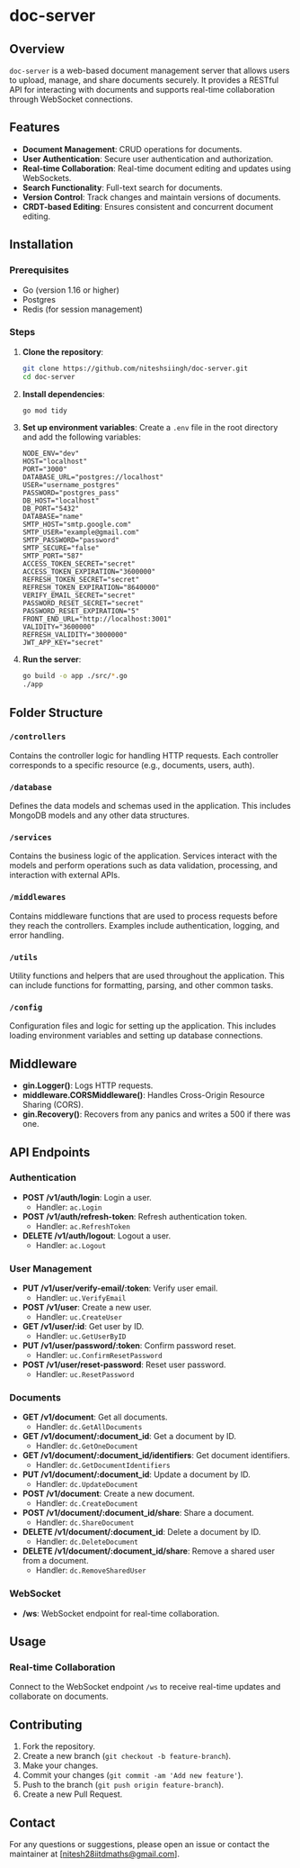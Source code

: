 # doc-server

## Overview

`doc-server` is a web-based document management server that allows users to upload, manage, and share documents securely. It provides a RESTful API for interacting with documents and supports real-time collaboration through WebSocket connections.

## Features

- **Document Management**: CRUD operations for documents.
- **User Authentication**: Secure user authentication and authorization.
- **Real-time Collaboration**: Real-time document editing and updates using WebSockets.
- **Search Functionality**: Full-text search for documents.
- **Version Control**: Track changes and maintain versions of documents.
- **CRDT-based Editing**: Ensures consistent and concurrent document editing.

## Installation

### Prerequisites

- Go (version 1.16 or higher)
- Postgres
- Redis (for session management)

### Steps

1. **Clone the repository**:
    ```sh
    git clone https://github.com/niteshsiingh/doc-server.git
    cd doc-server
    ```

2. **Install dependencies**:
    ```sh
    go mod tidy
    ```

3. **Set up environment variables**:
    Create a `.env` file in the root directory and add the following variables:
    ```env
    NODE_ENV="dev"
    HOST="localhost"
    PORT="3000"
    DATABASE_URL="postgres://localhost"
    USER="username_postgres"
    PASSWORD="postgres_pass"
    DB_HOST="localhost"
    DB_PORT="5432"
    DATABASE="name"
    SMTP_HOST="smtp.google.com"
    SMTP_USER="example@gmail.com"
    SMTP_PASSWORD="password"
    SMTP_SECURE="false"
    SMTP_PORT="587"
    ACCESS_TOKEN_SECRET="secret"
    ACCESS_TOKEN_EXPIRATION="3600000"
    REFRESH_TOKEN_SECRET="secret"
    REFRESH_TOKEN_EXPIRATION="8640000"
    VERIFY_EMAIL_SECRET="secret"
    PASSWORD_RESET_SECRET="secret"
    PASSWORD_RESET_EXPIRATION="5"
    FRONT_END_URL="http://localhost:3001"
    VALIDITY="3600000"
    REFRESH_VALIDITY="3000000"
    JWT_APP_KEY="secret"
    ```

4. **Run the server**:
    ```sh
    go build -o app ./src/*.go
    ./app
    ```

## Folder Structure


### `/controllers`
Contains the controller logic for handling HTTP requests. Each controller corresponds to a specific resource (e.g., documents, users, auth).

### `/database`
Defines the data models and schemas used in the application. This includes MongoDB models and any other data structures.

### `/services`
Contains the business logic of the application. Services interact with the models and perform operations such as data validation, processing, and interaction with external APIs.


### `/middlewares`
Contains middleware functions that are used to process requests before they reach the controllers. Examples include authentication, logging, and error handling.

### `/utils`
Utility functions and helpers that are used throughout the application. This can include functions for formatting, parsing, and other common tasks.

### `/config`
Configuration files and logic for setting up the application. This includes loading environment variables and setting up database connections.

## Middleware
- **gin.Logger()**: Logs HTTP requests.
- **middleware.CORSMiddleware()**: Handles Cross-Origin Resource Sharing (CORS).
- **gin.Recovery()**: Recovers from any panics and writes a 500 if there was one.

## API Endpoints

### Authentication

- **POST /v1/auth/login**: Login a user.
  - Handler: `ac.Login`
- **POST /v1/auth/refresh-token**: Refresh authentication token.
  - Handler: `ac.RefreshToken`
- **DELETE /v1/auth/logout**: Logout a user.
  - Handler: `ac.Logout`

### User Management

- **PUT /v1/user/verify-email/:token**: Verify user email.
  - Handler: `uc.VerifyEmail`
- **POST /v1/user**: Create a new user.
  - Handler: `uc.CreateUser`
- **GET /v1/user/:id**: Get user by ID.
  - Handler: `uc.GetUserByID`
- **PUT /v1/user/password/:token**: Confirm password reset.
  - Handler: `uc.ConfirmResetPassword`
- **POST /v1/user/reset-password**: Reset user password.
  - Handler: `uc.ResetPassword`

### Documents

- **GET /v1/document**: Get all documents.
  - Handler: `dc.GetAllDocuments`
- **GET /v1/document/:document_id**: Get a document by ID.
  - Handler: `dc.GetOneDocument`
- **GET /v1/document/:document_id/identifiers**: Get document identifiers.
  - Handler: `dc.GetDocumentIdentifiers`
- **PUT /v1/document/:document_id**: Update a document by ID.
  - Handler: `dc.UpdateDocument`
- **POST /v1/document**: Create a new document.
  - Handler: `dc.CreateDocument`
- **POST /v1/document/:document_id/share**: Share a document.
  - Handler: `dc.ShareDocument`
- **DELETE /v1/document/:document_id**: Delete a document by ID.
  - Handler: `dc.DeleteDocument`
- **DELETE /v1/document/:document_id/share**: Remove a shared user from a document.
  - Handler: `dc.RemoveSharedUser`

### WebSocket

- **/ws**: WebSocket endpoint for real-time collaboration.

## Usage

### Real-time Collaboration

Connect to the WebSocket endpoint `/ws` to receive real-time updates and collaborate on documents.

## Contributing

1. Fork the repository.
2. Create a new branch (`git checkout -b feature-branch`).
3. Make your changes.
4. Commit your changes (`git commit -am 'Add new feature'`).
5. Push to the branch (`git push origin feature-branch`).
6. Create a new Pull Request.


## Contact

For any questions or suggestions, please open an issue or contact the maintainer at [nitesh28iitdmaths@gmail.com].